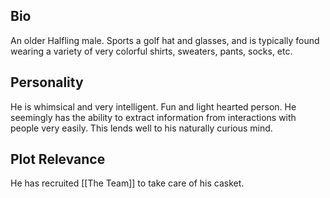 ## Bio
An older Halfling male. Sports a golf hat and glasses, and is typically found wearing a variety of very colorful shirts, sweaters, pants, socks, etc.

## Personality
He is whimsical and very intelligent. Fun and light hearted person. He seemingly has the ability to extract information from interactions with people very easily. This lends well to his naturally curious mind.

## Plot Relevance
He has recruited [[The Team]] to take care of his casket.